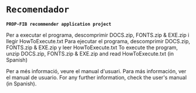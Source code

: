# `Recomendador`

**`PROP-FIB recommender application project`**

Per a executar el programa, descomprimir DOCS.zip, FONTS.zip & EXE.zip i llegir HowToExecute.txt
Para ejecutar el programa, descomprimir DOCS.zip, FONTS.zip & EXE.zip y leer HowToExecute.txt
To execute the program, unzip DOCS.zip, FONTS.zip & EXE.zip and read HowToExecute.txt (in Spanish)

Per a més informació, veure el manual d'usuari.
Para más información, ver el manual de usuario.
For any further information, check the user's manual (in Spanish).